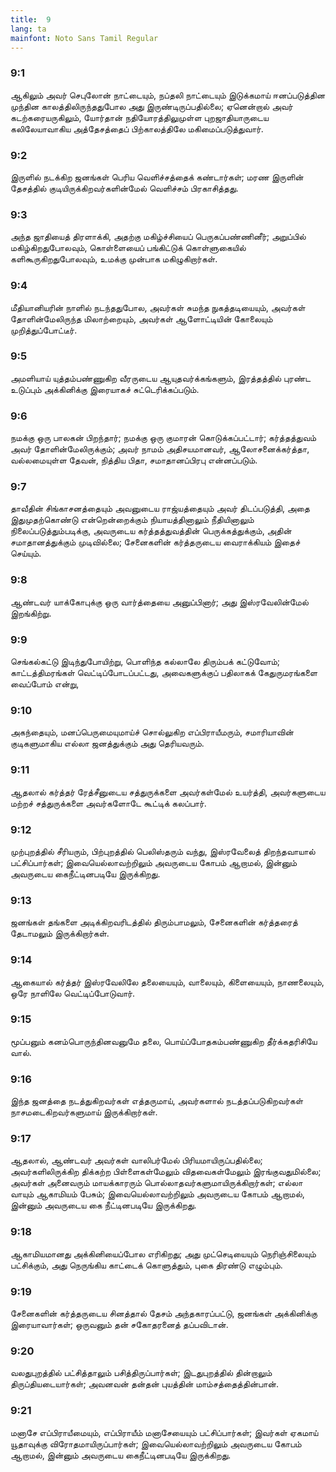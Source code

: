 ```yaml
---
title:  9
lang: ta
mainfont: Noto Sans Tamil Regular
---
```


###  9:1

ஆகிலும் அவர் செபுலோன் நாட்டையும், நப்தலி நாட்டையும் இடுக்கமாய் ஈனப்படுத்தின முந்தின காலத்திலிருந்ததுபோல அது இருண்டிருப்பதில்லை; ஏனென்றால் அவர் கடற்கரையருகிலும், யோர்தான் நதியோரத்திலுமுள்ள புறஜாதியாருடைய கலிலேயாவாகிய அத்தேசத்தைப் பிற்காலத்திலே மகிமைப்படுத்துவார்.

###  9:2

இருளில் நடக்கிற ஜனங்கள் பெரிய வெளிச்சத்தைக் கண்டார்கள்; மரண இருளின் தேசத்தில் குடியிருக்கிறவர்களின்மேல் வெளிச்சம் பிரகாசித்தது.

###  9:3

அந்த ஜாதியைத் திரளாக்கி, அதற்கு மகிழ்ச்சியைப் பெருகப்பண்ணினீர்; அறுப்பில் மகிழ்கிறதுபோலவும், கொள்ளையைப் பங்கிட்டுக் கொள்ளுகையில் களிகூருகிறதுபோலவும், உமக்கு முன்பாக மகிழுகிறார்கள்.

###  9:4

மீதியானியரின் நாளில் நடந்ததுபோல, அவர்கள் சுமந்த நுகத்தடியையும், அவர்கள் தோளின்மேலிருந்த மிலாற்றையும், அவர்கள் ஆளோட்டியின் கோலையும் முறித்துப்போட்டீர்.

###  9:5

அமளியாய் யுத்தம்பண்ணுகிற வீரருடைய ஆயுதவர்க்கங்களும், இரத்தத்தில் புரண்ட உடுப்பும் அக்கினிக்கு இரையாகச் சுட்டெரிக்கப்படும்.

###  9:6

நமக்கு ஒரு பாலகன் பிறந்தார்; நமக்கு ஒரு குமாரன் கொடுக்கப்பட்டார்; கர்த்தத்துவம் அவர் தோளின்மேலிருக்கும்; அவர் நாமம் அதிசயமானவர், ஆலோசனைக்கர்த்தா, வல்லமையுள்ள தேவன், நித்திய பிதா, சமாதானப்பிரபு என்னப்படும்.

###  9:7

தாவீதின் சிங்காசனத்தையும் அவனுடைய ராஜ்யத்தையும் அவர் திடப்படுத்தி, அதை இதுமுதற்கொண்டு என்றென்றைக்கும் நியாயத்தினாலும் நீதியினாலும் நிலைப்படுத்தும்படிக்கு, அவருடைய கர்த்தத்துவத்தின் பெருக்கத்துக்கும், அதின் சமாதானத்துக்கும் முடிவில்லை; சேனைகளின் கர்த்தருடைய வைராக்கியம் இதைச் செய்யும்.

###  9:8

ஆண்டவர் யாக்கோபுக்கு ஒரு வார்த்தையை அனுப்பினார்; அது இஸ்ரவேலின்மேல் இறங்கிற்று.

###  9:9

செங்கல்கட்டு இடிந்துபோயிற்று, பொளிந்த கல்லாலே திரும்பக் கட்டுவோம்; காட்டத்திமரங்கள் வெட்டிப்போடப்பட்டது, அவைகளுக்குப் பதிலாகக் கேதுருமரங்களை வைப்போம் என்று,

###  9:10

அகந்தையும், மனப்பெருமையுமாய்ச் சொல்லுகிற எப்பிராயீமரும், சமாரியாவின் குடிகளுமாகிய எல்லா ஜனத்துக்கும் அது தெரியவரும்.

###  9:11

ஆதலால் கர்த்தர் ரேத்சீனுடைய சத்துருக்களை அவர்கள்மேல் உயர்த்தி, அவர்களுடைய மற்றச் சத்துருக்களை அவர்களோடே கூட்டிக் கலப்பார்.

###  9:12

முற்புறத்தில் சீரியரும், பிற்புறத்தில் பெலிஸ்தரும் வந்து, இஸ்ரவேலைத் திறந்தவாயால் பட்சிப்பார்கள்; இவையெல்லாவற்றிலும் அவருடைய கோபம் ஆறாமல், இன்னும் அவருடைய கைநீட்டினபடியே இருக்கிறது.

###  9:13

ஜனங்கள் தங்களை அடிக்கிறவரிடத்தில் திரும்பாமலும், சேனைகளின் கர்த்தரைத் தேடாமலும் இருக்கிறார்கள்.

###  9:14

ஆகையால் கர்த்தர் இஸ்ரவேலிலே தலையையும், வாலையும், கிளையையும், நாணலையும், ஒரே நாளிலே வெட்டிப்போடுவார்.

###  9:15

மூப்பனும் கனம்பொருந்தினவனுமே தலை, பொய்ப்போதகம்பண்ணுகிற தீர்க்கதரிசியே வால்.

###  9:16

இந்த ஜனத்தை நடத்துகிறவர்கள் எத்தருமாய், அவர்களால் நடத்தப்படுகிறவர்கள் நாசமடைகிறவர்களுமாய் இருக்கிறார்கள்.

###  9:17

ஆதலால், ஆண்டவர் அவர்கள் வாலிபர்மேல் பிரியமாயிருப்பதில்லை; அவர்களிலிருக்கிற திக்கற்ற பிள்ளைகள்மேலும் விதவைகள்மேலும் இரங்குவதுமில்லை; அவர்கள் அனைவரும் மாயக்காரரும் பொல்லாதவர்களுமாயிருக்கிறார்கள்; எல்லா வாயும் ஆகாமியம் பேசும்; இவையெல்லாவற்றிலும் அவருடைய கோபம் ஆறாமல், இன்னும் அவருடைய கை நீட்டினபடியே இருக்கிறது.

###  9:18

ஆகாமியமானது அக்கினியைப்போல எரிகிறது; அது முட்செடியையும் நெரிஞ்சிலையும் பட்சிக்கும், அது நெருங்கிய காட்டைக் கொளுத்தும், புகை திரண்டு எழும்பும்.

###  9:19

சேனைகளின் கர்த்தருடைய சினத்தால் தேசம் அந்தகாரப்பட்டு, ஜனங்கள் அக்கினிக்கு இரையாவார்கள்; ஒருவனும் தன் சகோதரனைத் தப்பவிடான்.

###  9:20

வலதுபுறத்தில் பட்சித்தாலும் பசித்திருப்பார்கள்; இடதுபுறத்தில் தின்றாலும் திருப்தியடையார்கள்; அவனவன் தன்தன் புயத்தின் மாம்சத்தைத்தின்பான்.

###  9:21

மனாசே எப்பிராயீமையும், எப்பிராயீம் மனாசேயையும் பட்சிப்பார்கள்; இவர்கள் ஏகமாய் யூதாவுக்கு விரோதமாயிருப்பார்கள்; இவையெல்லாவற்றிலும் அவருடைய கோபம் ஆறாமல், இன்னும் அவருடைய கைநீட்டினபடியே இருக்கிறது.

